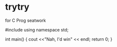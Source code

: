 # trytry
for C Prog seatwork

#include <iostream>
using namespace std;

int main()
{
cout <<"Nah, I'd win" << endl;
return 0;
}
